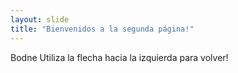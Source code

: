 ```yaml
---
layout: slide
title: "Bienvenidos a la segunda página!"
---
```

Bodne
Utiliza la flecha hacia la izquierda para volver!
